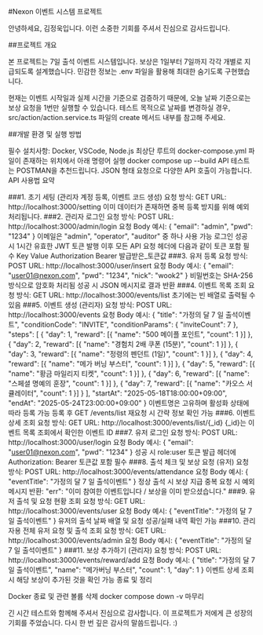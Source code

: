 #Nexon 이벤트 시스템 프로젝트

안녕하세요, 김정욱입니다.
이런 소중한 기회를 주셔서 진심으로 감사드립니다.

##프로젝트 개요

본 프로젝트는 7일 출석 이벤트 시스템입니다.
보상은 1일부터 7일까지 각각 개별로 지급되도록 설계했습니다.
민감한 정보는 .env 파일을 활용해 최대한 숨기도록 구현했습니다.

현재는 이벤트 시작일과 실제 시간을 기준으로 검증하기 때문에,
오늘 날짜 기준으로는 보상 요청을 1번만 실행할 수 있습니다.
테스트 목적으로 날짜를 변경하실 경우,
src/action/action.service.ts 파일의 create 메서드 내부를 참고해 주세요.

##개발 환경 및 실행 방법

필수 설치사항: Docker, VSCode, Node.js
최상단 루트의 docker-compose.yml 파일이 존재하는 위치에서 아래 명령어 실행
docker compose up --build
API 테스트는 POSTMAN을 추천드립니다.
JSON 형태 요청으로 다양한 API 호출이 가능합니다.
API 사용법 요약

###1. 초기 세팅 (관리자 계정 등록, 이벤트 코드 생성)
요청 방식: GET
URL: http://localhost:3000/setting
이미 데이터가 존재하면 중복 등록 방지를 위해 예외 처리됩니다.
###2. 관리자 로그인
요청 방식: POST
URL: http://localhost:3000/admin/login
요청 Body 예시:
{
  "email": "admin",
  "pwd": "1234"
}
이메일은 "admin", "operator", "auditor" 중 하나 사용 가능
로그인 성공 시 1시간 유효한 JWT 토큰 발행
이후 모든 API 요청 헤더에 다음과 같이 토큰 포함 필수
Key              	Value
Authorization	    Bearer 발급받은_토큰값
###3. 유저 등록
요청 방식: POST
URL: http://localhost:3000/user/insert
요청 Body 예시:
{
  "email": "user01@nexon.com",
  "pwd": "1234",
  "nick": "wook2"
}
비밀번호는 SHA-256 방식으로 암호화 처리됨
성공 시 JSON 메시지로 결과 반환
###4. 이벤트 목록 조회
요청 방식: GET
URL: http://localhost:3000/events/list
초기에는 빈 배열로 출력될 수 있음
###5. 이벤트 생성 (관리자)
요청 방식: POST
URL: http://localhost:3000/events
요청 Body 예시:
{
  "title": "가정의 달 7 일 출석이벤트",
  "conditionCode": "INVITE",
  "conditionParams": {
    "inviteCount": 7
  },
  "steps": [
    { "day": 1, "reward": [{ "name": "500 메이플 포인트", "count": 1 }] },
    { "day": 2, "reward": [{ "name": "경험치 2배 쿠폰 (15분)", "count": 1 }] },
    { "day": 3, "reward": [{ "name": "정령의 펜던트 (1일)", "count": 1 }] },
    { "day": 4, "reward": [{ "name": "메가 버닝 부스터", "count": 1 }] },
    { "day": 5, "reward": [{ "name": "황금 마일리지 티켓", "count": 1 }] },
    { "day": 6, "reward": [{ "name": "스페셜 명예의 훈장", "count": 1 }] },
    { "day": 7, "reward": [{ "name": "카오스 서큘레이터", "count": 1 }] }
  ],
  "startAt": "2025-05-18T18:00:00+09:00",
  "endAt": "2025-05-24T23:00:00+09:00"
}
이벤트명은 고유하며 활성화 상태에 따라 등록 가능
등록 후 GET /events/list 재요청 시 간략 정보 확인 가능
###6. 이벤트 상세 조회
요청 방식: GET
URL: http://localhost:3000/events/list/{_id}
{_id}는 이벤트 목록 조회에서 확인한 이벤트 ID
###7. 유저 로그인
요청 방식: POST
URL: http://localhost:3000/user/login
요청 Body 예시:
{
  "email": "user01@nexon.com",
  "pwd": "1234"
}
성공 시 role:user 토큰 발급
헤더에 Authorization: Bearer 토큰값 포함 필수
###8. 출석 체크 및 보상 요청 (유저)
요청 방식: POST
URL: http://localhost:3000/events/attendance
요청 Body 예시:
{
  "eventTitle": "가정의 달 7 일 출석이벤트"
}
정상 출석 시 보상 지급
중복 요청 시 예외 메시지 반환:
"err": "이미 참여한 이벤트입니다 / 보상을 이미 받으셨습니다."
###9. 유저 출석 및 요청 현황 조회
요청 방식: GET
URL: http://localhost:3000/events/user
요청 Body 예시:
{
  "eventTitle": "가정의 달 7 일 출석이벤트"
}
유저의 출석 날짜 배열 및 요청 성공/실패 내역 확인 가능
###10. 관리자용 전체 유저 요청 및 출석 조회
요청 방식: GET
URL: http://localhost:3000/events/admin
요청 Body 예시:
{
  "eventTitle": "가정의 달 7 일 출석이벤트"
}
###11. 보상 추가하기 (관리자)
요청 방식: POST
URL: http://localhost:3000/events/reward/add
요청 Body 예시:
{
  "title": "가정의 달 7 일 출석이벤트",
  "name": "메가버닝 부스터",
  "count": 1,
  "day": 1
}
이벤트 상세 조회 시 해당 보상이 추가된 것을 확인 가능
종료 및 정리

Docker 종료 및 관련 볼륨 삭제
docker compose down -v
마무리

긴 시간 테스트와 함께해 주셔서 진심으로 감사합니다.
이 프로젝트가 저에게 큰 성장의 기회를 주었습니다.
다시 한 번 깊은 감사의 말씀드립니다. :)

